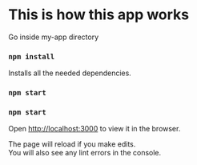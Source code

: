 # This is how this app works

Go inside my-app directory

### `npm install`

Installs all the needed dependencies.

### `npm start`

### `npm start`

Open [http://localhost:3000](http://localhost:3000) to view it in the browser.

The page will reload if you make edits.\
You will also see any lint errors in the console.
